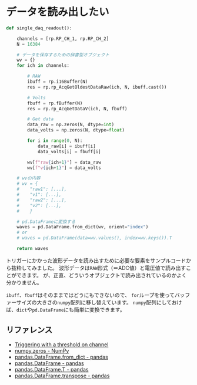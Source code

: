 # データを読み出したい

```python
def single_daq_readout():

    channels = [rp.RP_CH_1, rp.RP_CH_2]
    N = 16384

    # データを保存するための辞書型オブジェクト
    wv = {}
    for ich in channels:

        # RAW
        ibuff = rp.i16Buffer(N)
        res = rp.rp_AcqGetOldestDataRaw(ich, N, ibuff.cast())

        # Volts
        fbuff = rp.fBuffer(N)
        res = rp.rp_AcqGetDataV(ich, N, fbuff)

        # Get data
        data_raw = np.zeros(N, dtype=int)
        data_volts = np.zeros(N, dtype=float)

        for i in range(0, N):
            data_raw[i] = ibuff[i]
            data_volts[i] = fbuff[i]

        wv[f"raw{ich+1}"] = data_raw
        wv[f"v{ich+1}"] = data_volts

    # wvの内容
    # wv = {
    #    "raw1": [...],
    #    "v1": [...],
    #    "raw2": [...],
    #    "v2": [...],
    #    }

    # pd.DataFrameに変換する
    waves = pd.DataFrame.from_dict(wv, orient="index")
    # or
    # waves = pd.DataFrame(data=wv.values(), index=wv.keys()).T

    return waves
```

トリガーにかかった波形データを読み出すために必要な要素をサンプルコードから抜粋してみました。
波形データは``RAW``形式（＝ADC値）と電圧値で読み出すことができます。
が、正直、どういうオブジェクトで読み出されているのかよく分かりません。

``ibuff``、``fbuff``はそのままではどうにもできないので、
``for``ループを使ってバッファーサイズの大きさの``numpy``配列に移し替えています。
``numpy``配列にしておけば、``dict``や``pd.DataFrame``にも簡単に変換できます。

## リファレンス

- [Triggering with a threshold on channel](https://redpitaya.readthedocs.io/en/latest/appsFeatures/examples/acquisition/acqRF-exm1.html)
- [numpy.zeros - NumPy](https://numpy.org/doc/stable/reference/generated/numpy.zeros.html)
- [pandas.DataFrame.from_dict - pandas](https://pandas.pydata.org/pandas-docs/stable/reference/api/pandas.DataFrame.from_dict.html)
- [pandas.DataFrame - pandas](https://pandas.pydata.org/pandas-docs/stable/reference/api/pandas.DataFrame.html)
- [pandas.DataFrame.T - pandas](https://pandas.pydata.org/pandas-docs/stable/reference/api/pandas.DataFrame.T.html)
- [pandas.DataFrame.transpose - pandas](https://pandas.pydata.org/pandas-docs/stable/reference/api/pandas.DataFrame.transpose.html)
